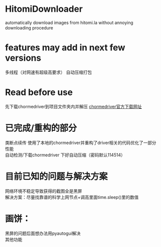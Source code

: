 # HitomiDownloader
automatically download images from hitomi.la without annoying downloading procedure
# features may add in next few versions
多线程（对网速有超级高要求） 自动压缩打包 
# Read before use  
先下载chormedriver到项目文件夹内并解压
[chormedriver官方下载网址](https://storage.googleapis.com/chrome-for-testing-public/134.0.6998.165/win64/chromedriver-win64.zip)  
# 已完成/重构的部分
类断点续传 使用了本地的chormedriver并重构了driver相关的代码优化了一部分性能  
自动检测/下载chormedriver 下好自动压缩（密码默认114514）
# 目前已知的问题与解决方案
网络环境不稳定导致获得的截图全是黑屏  
解决方案：尽量找靠谱的科学上网节点+调高里面time.sleep()里的数值
# 画饼：  
黑屏的问题后面想办法用pyautogui解决  
其他功能
